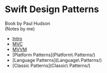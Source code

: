 # Swift Design Patterns
Book by Paul Hudson  
(Notes by me)

* [Intro](Intro/)
* [MVC](MVC/)
* [MVVM](MVVM/)
* [Platform Patterns](Platform\ Patterns/)
* [Language Patterns](Language\ Patterns/)
* [Classic Patterns](Classic\ Patterns/)

